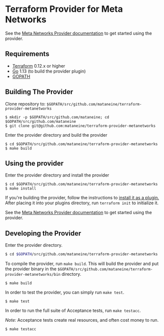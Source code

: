 Terraform Provider for Meta Networks
======================================================

See the [Meta Networks Provider documentation](docs/index.md) to get started using the provider.

Requirements
------------

- [Terraform](https://www.terraform.io/downloads.html) 0.12.x or higher
- [Go](https://golang.org/doc/install) 1.13 (to build the provider plugin)
- [GOPATH](http://golang.org/doc/code.html#GOPATH)

Building The Provider
---------------------

Clone repository to: `$GOPATH/src/github.com/mataneine/terraform-provider-metanetworks`

```shell
$ mkdir -p $GOPATH/src/github.com/mataneine; cd $GOPATH/src/github.com/mataneine
$ git clone git@github.com:mataneine/terraform-provider-metanetworks
```

Enter the provider directory and build the provider

```shell
$ cd $GOPATH/src/github.com/mataneine/terraform-provider-metanetworks
$ make build
```

Using the provider
----------------------

Enter the provider directory and install the provider

```shell
$ cd $GOPATH/src/github.com/mataneine/terraform-provider-metanetworks
$ make install
```
If you're building the provider, follow the instructions to [install it as a plugin.](https://www.terraform.io/docs/plugins/basics.html#installing-a-plugin) After placing it into your plugins directory,  run `terraform init` to initialize it.

See the [Meta Networks Provider documentation](docs/index.md) to get started using the provider.

Developing the Provider
---------------------------

Enter the provider directory.
```sh
$ cd $GOPATH/src/github.com/mataneine/terraform-provider-metanetworks
```

To compile the provider, run `make build`. This will build the provider and put the provider binary in the `$GOPATH/src/github.com/mataneine/terraform-provider-metanetworks/bin` directory.

```shell
$ make build
```

In order to test the provider, you can simply run `make test`.

```shell
$ make test
```

In order to run the full suite of Acceptance tests, run `make testacc`.

*Note:* Acceptance tests create real resources, and often cost money to run.

```shell
$ make testacc
```
